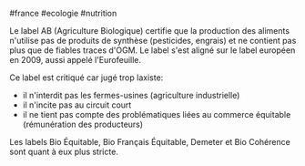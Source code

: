 #france #ecologie #nutrition 

Le label AB (Agriculture Biologique) certifie que la production des aliments n'utilise pas de produits de synthèse (pesticides, engrais) et ne contient pas plus que de fiables traces d'OGM. Le label s'est aligné sur le label européen en 2009, aussi appelé l'Eurofeuille.

Ce label est critiqué car jugé trop laxiste:
- il n'interdit pas les fermes-usines (agriculture industrielle)
- il n'incite pas au circuit court
- il ne tient pas compte des problématiques liées au commerce équitable (rémunération des producteurs)

Les labels Bio Équitable, Bio Français Équitable, Demeter et Bio Cohérence sont quant à eux plus stricte.